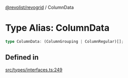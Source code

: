 [@revolist/revogrid](README.md) / ColumnData

# Type Alias: ColumnData

```ts
type ColumnData: (ColumnGrouping | ColumnRegular)[];
```

## Defined in

[src/types/interfaces.ts:249](https://github.com/revolist/revogrid/blob/c4e80f786890231c76aca88d327b090657d3fbb9/src/types/interfaces.ts#L249)
